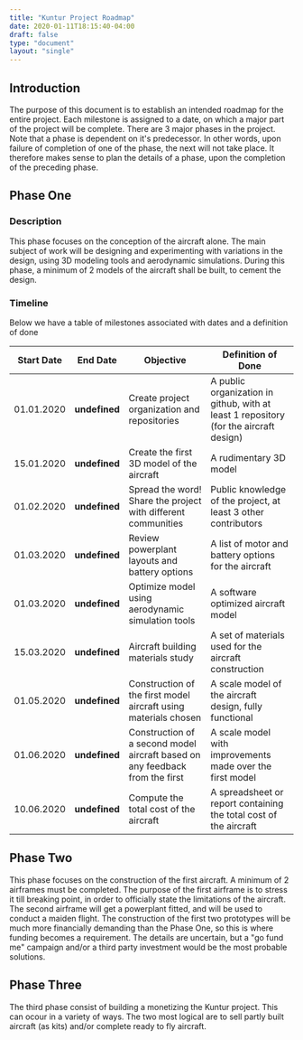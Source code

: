 ```yaml
---
title: "Kuntur Project Roadmap"
date: 2020-01-11T18:15:40-04:00
draft: false
type: "document"
layout: "single"
---
```


## Introduction

The purpose of this document is to establish an intended roadmap for the entire project. Each milestone is assigned to a date, on which a major part of the project will be complete. There are 3 major phases in the project. Note that a phase is dependent on it's predecessor. In other words, upon failure of completion of one of the phase, the next will not take place. It therefore makes sense to plan the details of a phase, upon the completion of the preceding phase.

## Phase One

### Description

This phase focuses on the conception of the aircraft alone. The main subject of work will be designing and experimenting with variations in the design, using 3D modeling tools and aerodynamic simulations. During this phase, a minimum of 2 models of the aircraft shall be built, to cement the design.

### Timeline

Below we have a table of milestones associated with dates and a definition of done

| Start Date | End Date | Objective | Definition of Done |
| -- | -- | -- | -- |
| 01.01.2020 | **undefined** | Create project organization and repositories | A public organization in github, with at least 1 repository (for the aircraft design)|
| 15.01.2020 | **undefined** | Create the first 3D model of the aircraft | A rudimentary 3D model|
| 01.02.2020 | **undefined** | Spread the word! Share the project with different communities | Public knowledge of the project, at least 3 other contributors |
| 01.03.2020 | **undefined** | Review powerplant layouts and battery options | A list of motor and battery options for the aircraft |
| 01.03.2020 | **undefined** | Optimize model using aerodynamic simulation tools | A software optimized aircraft model |
| 15.03.2020 | **undefined** | Aircraft building materials study | A set of materials used for the aircraft construction |
| 01.05.2020 | **undefined** | Construction of the first model aircraft using materials chosen | A scale model of the aircraft design, fully functional |
| 01.06.2020 | **undefined** | Construction of a second model aircraft based on any feedback from the first | A scale model with improvements made over the first model |
| 10.06.2020 | **undefined** | Compute the total cost of the aircraft | A spreadsheet or report containing the total cost of the aircraft

## Phase Two

This phase focuses on the construction of the first aircraft. A minimum of 2 airframes must be completed. The purpose of the first airframe is to stress it till breaking point, in order to officially state the limitations of the aircraft. The second airframe will get a powerplant fitted, and will be used to conduct a maiden flight. The construction of the first two prototypes will be much more financially demanding than the Phase One, so this is where funding becomes a requirement. The details are uncertain, but a "go fund me" campaign and/or a third party investment would be the most probable solutions.

## Phase Three

The third phase consist of building a monetizing the Kuntur project. This can ocour in a variety of ways. The two most logical are to sell partly built aircraft (as kits) and/or complete ready to fly aircraft.
